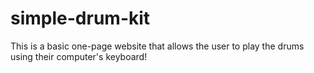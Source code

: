 # simple-drum-kit
This is a basic one-page website that allows the user to play the drums using their computer's keyboard!
